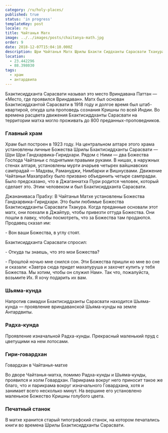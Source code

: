 ```yaml
---
category: /ru/holy-places/
published: true
status: 'in progress'
templateKey: post
locale: ru
title: Чайтанья Матх
image: ../../images/posts/chaitanya-math.jpg
order: 9
date: 2018-12-07T15:04:10.000Z
description: Шри Чайтанья Матх Шрилы Бхакти Сиддханты Сарасвати Тхакура
location:
  - 23.442296
  - 88.398030
tags:
  - храм
  - антардвипа
---
```

Бхактисиддханта Сарасвати называл это место Вриндавана Паттан — «Место, где проявился Вриндаван». Матх был основан Бхактисиддхантой Сарасвати в 1918 году и долгое время был штаб-квартирой, откуда шла проповедь сознания Кришны по всей Индии. Во времена расцвета движения Бхактисиддханты Сарасвати на территории матха могло проживать до 800 преданных-проповедников.

### Главный храм

Храм был построен в 1923 году. На центральном алтаре этого храма установлены личные Божества Шрилы Бхактисиддханты Сарасвати — Шри Шри Гандхарвика-Гиридхари. Рядом с Ними — два Божества Господа Чайтаньи с поднятыми правыми руками. В нишах, в наружных стенах алтаря, установлены мурти ачарьев четырех вайшнавских сампрадай — Мадхвы, Рамануджи, Нимбарки и Вишнусвами. Движение Чайтаньи Махапрабху было призвано объединить четыре сампрадаи. Было предсказано, что в Джаганнатха Пури родится человек, который сделает это. Этим человеком и был Бхактисиддханта Сарасвати.

Джананиваса Прабху: В Чайтанья Матхе установлены Божества Гандхарвика-Гиридхари. Это были любимые Божества Бхактисиддханты Сарасвати Тхакура. Когда преданные основали этот матх, они поехали в Джайпур, чтобы привезти оттуда Божества. Они пошли в лавку, чтобы посмотреть, что за Божества там продаются. Продавец сказал им:

\- Вон ваши Божества, в углу стоят.

Бхактисиддханта Сарасвати спросил:

\- Откуда ты знаешь, что это мои Божества?

\- Прошлой ночью мне снился сон. Эти Божества пришли ко мне во сне и сказали: «Завтра сюда придет махапуруша и захочет купить у тебя Божества. Мы хотим, чтобы он служил Нам». Так что, пожалуйста, возьмите Их. Я хочу подарить их вам.

### Шьяма-кунда

Напротив самадхи Бхактисиддханты Сарасвати находится Шьяма-кунда — проявление вриндаванской Шьяма-кунды на земле Антардвипы.

### Радха-кунда

Проявление изначальной Радха-кунды. Прекрасный маленький пруд с цветущими на нем лотосами.

### Гири-говардхан
Говардхан в Чайтанья-матхе

Во дворе Чайтанья-матха, помимо Радха-кунды и Шьяма-кунды, проявился и холм Говардхан. Парикрама вокруг него приносит такое же благо, что и парикрама вокруг изначального Говардхана, хотя и занимает всего несколько минут. На вершине его установлено маленькое Божество Кришны голубого цвета.

### Печатный станок
В матхе хранится старый типографский станок, на котором печатались книги во времена Шрилы Бхактисиддханты Сарасвати.

<tbd locale="ru" url="mailto:haribol@mayapur.live"></tbd>

